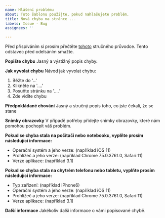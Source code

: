 ```yaml
---
name: Hlášení problému
about: Tuto šablonu použijte, pokud nahlašujete problém.
title: Nová chyba na stránce ...
labels: Issue - Bug
assignees: ''

---
```


Před přispíváním si prosím přečtěte [tohoto](https://github.com/HonzaSTECH/Poznavacky/blob/master/CONTRIBUTING.md) stručného průvodce. Tento odstavec před odelsáním smažte.

**Popište chybu**
Jasný a výstižný popis chyby.

**Jak vyvolat chybu**
Návod jak vyvolat chybu:
1. Běžte do '...'
2. Klikněte na '....'
3. Posuňte stránku na '....'
4. Zde vidíte chybu

**Předpokládané chování**
Jasný a stručný popis toho, co jste čekali, že se stane

**Snímky obrazovky**
V případě potřeby přidejte snímky obrazovky, které nám pomohou pochopit váš problém.

**Pokud se chyba stala na počítači nebo notebooku, vyplňte prosím následující informace:**
 - Operační systém a jeho verze: (například iOS 11)
 - Prohlížeč a jeho verze: (například Chrome 75.0.3761.0, Safari 11)
 - Verze aplikace: (například 3.1)

**Pokud se chyba stala na chytrém telefonu nebo tabletu, vyplňte prosím následující informace:**
 - Typ zařízení: (například iPhone6)
 - Operační systém a jeho verze: (například iOS 11)
 - Prohlížeč a jeho verze: (například Chrome 75.0.3761.0, Safari 11)
 - Verze aplikace: (například 3.1)

**Další informace**
Jakékoliv další informace o vámi popisované chybě.
